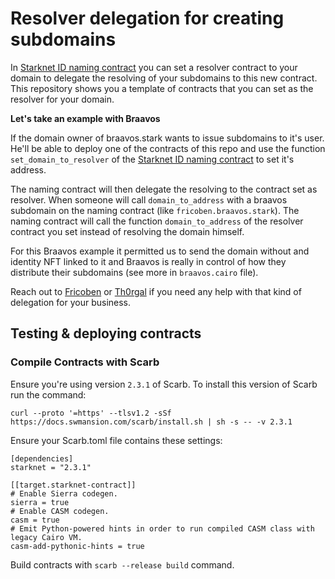 # Resolver delegation for creating subdomains

In [Starknet ID naming contract](https://github.com/starknet-id/naming_contract) you can set a resolver contract to your domain to delegate the resolving of your subdomains to this new contract. This repository shows you a template of contracts that you can set as the resolver for your domain.

**Let's take an example with Braavos**

If the domain owner of braavos.stark wants to issue subdomains to it's user. He'll be able to deploy one of the contracts of this repo and use the function `set_domain_to_resolver` of the [Starknet ID naming contract](https://github.com/starknet-id/naming_contract) to set it's address.

The naming contract will then delegate the resolving to the contract set as resolver. When someone will call `domain_to_address` with a braavos subdomain on the naming contract (like `fricoben.braavos.stark`). The naming contract will call the function `domain_to_address` of the resolver contract you set instead of resolving the domain himself.

For this Braavos example it permitted us to send the domain without and identity NFT linked to it and Braavos is really in control of how they distribute their subdomains (see more in `braavos.cairo` file).

Reach out to [Fricoben](https://twitter.com/fricoben) or [Th0rgal](https://twitter.com/Th0rgal_) if you need any help with that kind of delegation for your business.

## Testing & deploying contracts

### Compile Contracts with Scarb

Ensure you're using version `2.3.1` of Scarb. To install this version of Scarb run the command:

```
curl --proto '=https' --tlsv1.2 -sSf https://docs.swmansion.com/scarb/install.sh | sh -s -- -v 2.3.1
```

Ensure your Scarb.toml file contains these settings:

```
[dependencies]
starknet = "2.3.1"

[[target.starknet-contract]]
# Enable Sierra codegen.
sierra = true
# Enable CASM codegen.
casm = true
# Emit Python-powered hints in order to run compiled CASM class with legacy Cairo VM.
casm-add-pythonic-hints = true
```

Build contracts with `scarb --release build` command.
